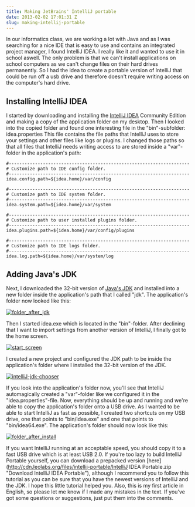```yaml
---
title: Making JetBrains' IntelliJ portable
date: 2013-02-02 17:01:31 Z
slug: making-intellij-portable
---
```


In our informatics class, we are working a lot with Java and as I was searching for a nice IDE that is easy to use and contains an integrated project manager, I found IntelliJ IDEA. I really like it and wanted to use it in school aswell. The only problem is that we can't install applications on school computers as we can't change files on their hard drives permanently. So I had the idea to create a portable version of IntelliJ that could be run off a usb drive and therefore doesn't require writing access on the computer's hard drive.

## Installing IntelliJ IDEA

I started by downloading and installing the [IntelliJ IDEA](http://www.jetbrains.com/idea/download/ "IntelliJ IDEA download") Community Edition and making a copy of the application folder on my desktop. Then I looked into the copied folder and found one interesting file in the "bin"-subfolder: idea.properties This file contains the file paths that IntelliJ uses to store your settings and other files like logs or plugins. I changed those paths so that all files that IntelliJ needs writing access to are stored inside a "var"-folder in the application's path:
```
#---------------------------------------------------------------------
# Customize path to IDE config folder.
#---------------------------------------------------------------------
idea.config.path=${idea.home}/var/config

#---------------------------------------------------------------------
# Customize path to IDE system folder.
#---------------------------------------------------------------------
idea.system.path=${idea.home}/var/system

#---------------------------------------------------------------------
# Customize path to user installed plugins folder.
#---------------------------------------------------------------------
idea.plugins.path=${idea.home}/var/config/plugins

#---------------------------------------------------------------------
# Customize path to IDE logs folder.
#---------------------------------------------------------------------
idea.log.path=${idea.home}/var/system/log
```

## Adding Java's JDK

Next, I downloaded the 32-bit version of [Java's JDK](http://www.oracle.com/technetwork/java/javase/downloads/jdk7-downloads-1880260.html "Java JDK download") and installed into a new folder inside the application's path that I called "jdk". The application's folder now looked like this:

[![folder_after_jdk](https://leolabs.imgix.net/2013/02/folder_after_jdk.png?max-w=700?max-w=700?max-w=700)](/assets/2013/02/folder_after_jdk.png)

Then I started idea.exe which is located in the "bin"-folder. After declining that I want to import settings from another version of IntelliJ, I finally got to the home screen.

[![start_screen](https://leolabs.imgix.net/2013/02/start_screen.png?max-w=700?max-w=700)](/assets/2013/02/start_screen.png)

I created a new project and configured the JDK path to be inside the application's folder where I installed the 32-bit version of the JDK.

[![intelliJ-jdk-chooser](https://leolabs.imgix.net/2013/02/intelliJ-jdk-chooser1.png?max-w=700?max-w=700)](/assets/2013/02/intelliJ-jdk-chooser1.png)

If you look into the application's folder now, you'll see that IntelliJ automagically created a "var"-folder like we configured it in the "idea.properties"-file. Now, everything should be up and running and we're able to copy the application's folder onto a USB drive. As I wanted to be able to start IntelliJ as fast as possible, I created two shortcuts on my USB drive, one that points to "bin/idea.exe" and one that points to "bin/idea64.exe". The application's folder should now look like this:

[![folder_after_install](https://leolabs.imgix.net/2013/02/folder_after_install.png?max-w=700?max-w=700)](/assets/2013/02/folder_after_install.png)

If you want IntelliJ running at an acceptable speed, you should copy it to a fast USB drive which is at least USB 2.0. If you're too lazy to build IntelliJ Portable yourself, you can download a prepacked version [here](http://cdn.leolabs.org/files/intellij-portable/IntelliJ IDEA Portable.zip "Download IntelliJ IDEA Portable"), although I recommend you to follow this tutorial as you can be sure that you have the newest versions of IntelliJ and the JDK. I hope this little tutorial helped you. Also, this is my first article in English, so please let me know if I made any mistakes in the text. If you've got some questions or suggestions, just put them into the comments.